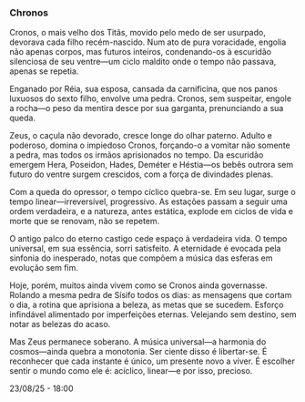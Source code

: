 ### Chronos

Cronos, o mais velho dos Titãs, movido pelo medo de ser usurpado, devorava cada filho recém-nascido. Num ato de pura voracidade, engolia não apenas corpos, mas futuros inteiros, condenando-os à escuridão silenciosa de seu ventre—um ciclo maldito onde o tempo não passava, apenas se repetia.

Enganado por Réia, sua esposa, cansada da carnificina, que nos panos luxuosos do sexto filho, envolve uma pedra. Cronos, sem suspeitar, engole a rocha—o peso da mentira desce por sua garganta, prenunciando a sua queda.

Zeus, o caçula não devorado, cresce longe do olhar paterno. Adulto e poderoso, domina o impiedoso Cronos, forçando-o a vomitar não somente a pedra, mas todos os irmãos aprisionados no tempo. Da escuridão emergem Hera, Poseidon, Hades, Deméter e Héstia—os bebês outrora sem futuro do ventre surgem crescidos, com a força de divindades plenas.

Com a queda do opressor, o tempo cíclico quebra-se. Em seu lugar, surge o tempo linear—irreversível, progressivo. As estações passam a seguir uma ordem verdadeira, e a natureza, antes estática, explode em ciclos de vida e morte que se renovam, não se repetem.

O antigo palco do eterno castigo cede espaço à verdadeira vida. O tempo universal, em sua essência, sorri satisfeito. A eternidade é evocada pela sinfonia do inesperado, notas que compõem a música das esferas em evolução sem fim.

Hoje, porém, muitos ainda vivem como se Cronos ainda governasse. Rolando a mesma pedra de Sísifo todos os dias: as mensagens que cortam o dia, a rotina que aprisiona a beleza, as metas que se sucedem. Esforço infindável alimentado por imperfeições eternas. Velejando sem destino, sem notar as belezas do acaso.

Mas Zeus permanece soberano. A música universal—a harmonia do cosmos—ainda quebra a monotonia. Ser ciente disso é libertar-se. É reconhecer que cada instante é único, um presente novo a viver. É escolher sentir o mundo como ele é: acíclico, linear—e por isso, precioso.

23/08/25 - 18:00
